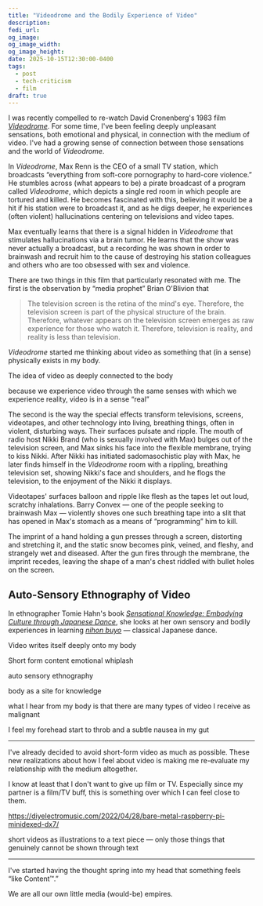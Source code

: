 ```yaml
---
title: "Videodrome and the Bodily Experience of Video"
description:
fedi_url:
og_image:
og_image_width:
og_image_height:
date: 2025-10-15T12:30:00-0400
tags:
  - post
  - tech-criticism
  - film
draft: true
---
```


I was recently compelled to re-watch David Cronenberg's 1983 film [_Videodrome_](https://en.wikipedia.org/wiki/Videodrome). For some time, I've been feeling deeply unpleasant sensations, both emotional and physical, in connection with the medium of video. I've had a growing sense of connection between those sensations and the world of _Videodrome_.

In _Videodrome_, Max Renn is the CEO of a small TV station, which broadcasts “everything from soft-core pornography to hard-core violence.” He stumbles across (what appears to be) a pirate broadcast of a program called _Videodrome_, which depicts a single red room in which people are tortured and killed. He becomes fascinated with this, believing it would be a hit if his station were to broadcast it, and as he digs deeper, he experiences (often violent) hallucinations centering on televisions and video tapes.

Max eventually learns that there is a signal hidden in _Videodrome_ that stimulates hallucinations via a brain tumor. He learns that the show was never actually a broadcast, but a recording he was shown in order to brainwash and recruit him to the cause of destroying his station colleagues and others who are too obsessed with sex and violence.

There are two things in this film that particularly resonated with me. The first is the observation by “media prophet” Brian O'Blivion that

> The television screen is the retina of the mind's eye. Therefore, the television screen is part of the physical structure of the brain. Therefore, whatever appears on the television screen emerges as raw experience for those who watch it. Therefore, television is reality, and reality is less than television.

_Videodrome_ started me thinking about video as something that (in a sense) physically exists in my body.

The idea of video as deeply connected to the body

because we experience video through the same senses with which we experience reality, video is in a sense “real”

The second is the way the special effects transform televisions, screens, videotapes, and other technology into living, breathing things, often in violent, disturbing ways. Their surfaces pulsate and ripple. The mouth of radio host Nikki Brand (who is sexually involved with Max) bulges out of the television screen, and Max sinks his face into the flexible membrane, trying to kiss Nikki. After Nikki has initiated sadomasochistic play with Max, he later finds himself in the _Videodrome_ room with a rippling, breathing television set, showing Nikki's face and shoulders, and he flogs the television, to the enjoyment of the Nikki it displays.

Videotapes' surfaces balloon and ripple like flesh as the tapes let out loud, scratchy inhalations. Barry Convex — one of the people seeking to brainwash Max — violently shoves one such breathing tape into a slit that has opened in Max's stomach as a means of “programming” him to kill.

The imprint of a hand holding a gun presses through a screen, distorting and stretching it, and the static snow becomes pink, veined, and fleshy, and strangely wet and diseased. After the gun fires through the membrane, the imprint recedes, leaving the shape of a man's chest riddled with bullet holes on the screen.

## Auto-Sensory Ethnography of Video

In ethnographer Tomie Hahn's book [_Sensational Knowledge: Embodying Culture through Japanese Dance_](https://www.weslpress.org/9780819568359/sensational-knowledge/), she looks at her own sensory and bodily experiences in learning [_nihon buyo_](https://en.wikipedia.org/wiki/Nihon-buy%C5%8D) — classical Japanese dance.

<!-- All of this has come together with the vague sensations I have been feeling around video, and seems to point me to a kind of unpleasant connection between video and my body. -->

Video writes itself deeply onto my body

Short form content emotional whiplash

auto sensory ethnography

body as a site for knowledge

what I hear from my body is that there are many types of video I receive as malignant

I feel my forehead start to throb and a subtle nausea in my gut

---

I've already decided to avoid short-form video as much as possible. These new realizations about how I feel about video is making me re-evaluate my relationship with the medium altogether.

I know at least that I don't want to give up film or TV. Especially since my partner is a film/TV buff, this is something over which I can feel close to them.

https://diyelectromusic.com/2022/04/28/bare-metal-raspberry-pi-minidexed-dx7/

short videos as illustrations to a text piece — only those things that genuinely cannot be shown through text

---

I've started having the thought spring into my head that something feels “like Content™.”

We are all our own little media (would-be) empires.

<!--
Find clip of inserting tape into stomach for og?
-->

<!--

Professor Brian O'Blivion, described as a “media prophet,” tells Max via videotape that he is responsible for the _Videodrome_ signal, explaining that

> I had a brain tumor, and I had visions. I believe the visions caused the tumor and not the reverse. I could feel the visions coalesce and become flesh. Uncontrollable flesh.

This tumor, the recording of O'Blivion says,

Max's assistant Bridey stops by Max's apartment with some tapes, including one sent directly from Prof. O'Blivion. As Max opens the tape, it lets out a loud, scratchy inhale, and the surface balloons and ripples like flesh. Max drops the tape in surprise.

> The television screen is the retina of the mind's eye. Therefore, the television screen is part of the physical structure of the brain. Therefore, whatever appears on the television screen emerges as raw experience for those who watch it. Therefore, television is reality, and reality is less than television.

> Your reality is already half video hallucination. If you're not careful, it will become total hallucination. You'll have to learn to live in a very strange new world. I had a brain tumor, and I had visions. I believe the visions caused the tumor and not the reverse. I could feel the visions coalesce and become flesh. Uncontrollable flesh.

at home before stomach opens; tape given by Bianca

> I believe that the growth in my head — this head, this one right here — I think that it is not really a tumor. Not an uncontrolled, undirected, bubbling part of flesh, but that it is in fact a new organ. A new part of the brain. I think that massive doses of the Videodrome signal will ultimately create a new outgrowth of the human brain which will produce and control hallucination to the point that it will change human reality. After all, there is nothing real outside our perception of reality, is there? \[chuckles\] You can see that, can't you?

Barry Convex, of the Spectacular Optical Corporation

eyeglasses for third world countries and missile guidance systems for NATO

Convex holds out a videotape which breathes and ripples, as O'Blivion's tape did previously. As Max's shirt flies open and the slit in his stomach opens again, Convex places the tape inside Max's stomach as a means of “programming” him. Afterward, Max sits on the floor as metal rods break in and out through his skin, binding a gun to his hand. Convex's voice sounds in his head, directing him to kill his colleagues and Bianca O'Blivion.

Bianca escapes by showing Max a tape of Nicki being killed on _Videodrome_. As she tells him that “_Videodrome_ is death,” the TV screen fades to static and distorts like a rubber sheet, showing the imprint of a hand holding a gun, before becoming pink and veined, and looking like skin. The gun fires, striking Max, and the imprint on the screen recedes, leaving it looking like a human chest with bullet holes.

As Bianca explains, this reresents a “reprogramming” of Max, removing Convex's influence and bringing him to O'Blivion's cause — to destroy _Videodrome_. Bianca continues, telling him that “you've become the video word made flesh,“ and leaves him with the slogan “Death to _Videodrome_. Long live the new flesh.”

-->
